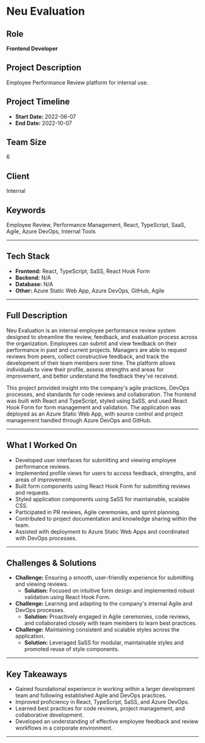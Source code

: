 # Neu Evaluation

## Role

**Frontend Developer**

## Project Description

Employee Performance Review platform for internal use.

## Project Timeline

- **Start Date:** 2022-06-07
- **End Date:** 2022-10-07

## Team Size

6

## Client

Internal

## Keywords

Employee Review, Performance Management, React, TypeScript, SaaS, Agile, Azure DevOps, Internal Tools

---

## Tech Stack

- **Frontend:** React, TypeScript, SaSS, React Hook Form
- **Backend:** N/A
- **Database:** N/A
- **Other:** Azure Static Web App, Azure DevOps, GitHub, Agile

---

## Full Description

Neu Evaluation is an internal employee performance review system designed to streamline the review, feedback, and evaluation process across the organization. Employees can submit and view feedback on their performance in past and current projects. Managers are able to request reviews from peers, collect constructive feedback, and track the development of their team members over time. The platform allows individuals to view their profile, assess strengths and areas for improvement, and better understand the feedback they've received.

This project provided insight into the company's agile practices, DevOps processes, and standards for code reviews and collaboration. The frontend was built with React and TypeScript, styled using SaSS, and used React Hook Form for form management and validation. The application was deployed as an Azure Static Web App, with source control and project management handled through Azure DevOps and GitHub.

---

## What I Worked On

- Developed user interfaces for submitting and viewing employee performance reviews.
- Implemented profile views for users to access feedback, strengths, and areas of improvement.
- Built form components using React Hook Form for submitting reviews and requests.
- Styled application components using SaSS for maintainable, scalable CSS.
- Participated in PR reviews, Agile ceremonies, and sprint planning.
- Contributed to project documentation and knowledge sharing within the team.
- Assisted with deployment to Azure Static Web Apps and coordinated with DevOps processes.

---

## Challenges & Solutions

- **Challenge:** Ensuring a smooth, user-friendly experience for submitting and viewing reviews.
  - **Solution:** Focused on intuitive form design and implemented robust validation using React Hook Form.
- **Challenge:** Learning and adapting to the company's internal Agile and DevOps processes.
  - **Solution:** Proactively engaged in Agile ceremonies, code reviews, and collaborated closely with team members to learn best practices.
- **Challenge:** Maintaining consistent and scalable styles across the application.
  - **Solution:** Leveraged SaSS for modular, maintainable styles and promoted reuse of style components.

---

## Key Takeaways

- Gained foundational experience in working within a larger development team and following established Agile and DevOps practices.
- Improved proficiency in React, TypeScript, SaSS, and Azure DevOps.
- Learned best practices for code reviews, project management, and collaborative development.
- Developed an understanding of effective employee feedback and review workflows in a corporate environment.

---
